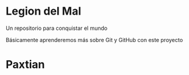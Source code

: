 # Legion del Mal
Un repositorio para conquistar el mundo

Básicamente aprenderemos más sobre Git y GitHub con este proyecto


# Paxtian

